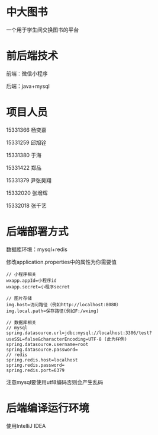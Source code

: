 # 中大图书

一个用于学生间交换图书的平台

# 前后端技术

前端：微信小程序

后端：java+mysql

# 项目人员

15331366 杨奕嘉

15331259 邱旭铨

15331380 于海

15331422 郑品

15331379 尹张昊翔

15332020 张增辉

15332018 张千艺

# 后端部署方式

数据库环境：mysql+redis


修改application.properties中的属性为你需要值
```
// 小程序相关
wxapp.appId=小程序id
wxapp.secret=小程序secret

// 图片存储
img.host=访问路径（例如http://localhost:8080）
img.local.path=保存路径(例如F:/wximg)

// 数据库相关
// mysql
spring.datasource.url=jdbc:mysql://localhost:3306/test?useSSL=false&characterEncoding=UTF-8 (此为样例)
spring.datasource.username=root
spring.datasource.password=
// redis
spring.redis.host=localhost
spring.redis.password=
spring.redis.port=6379
```
注意mysql要使用utf8编码否则会产生乱码

# 后端编译运行环境

使用IntelliJ IDEA